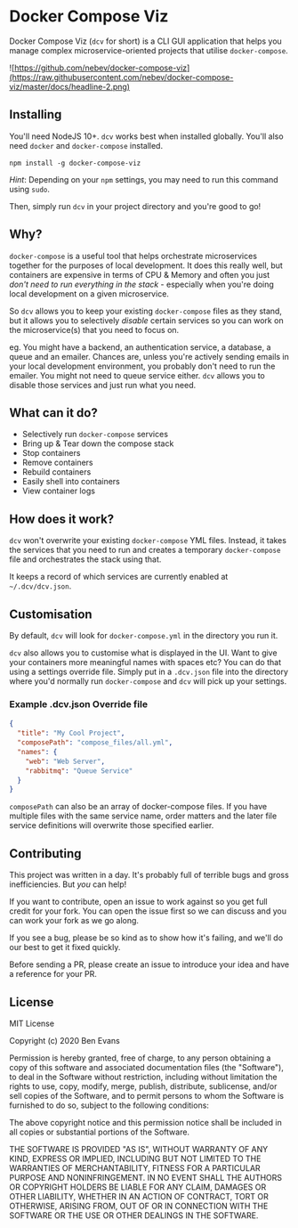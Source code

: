 # Docker Compose Viz

Docker Compose Viz (`dcv` for short) is a CLI GUI application that helps you manage complex microservice-oriented projects that utilise `docker-compose`.

![https://github.com/nebev/docker-compose-viz](https://raw.githubusercontent.com/nebev/docker-compose-viz/master/docs/headline-2.png)

## Installing

You'll need NodeJS 10+. `dcv` works best when installed globally. You'll also need `docker` and `docker-compose` installed.

```shell
npm install -g docker-compose-viz
```

*Hint*: Depending on your `npm` settings, you may need to run this command using `sudo`.

Then, simply run ``dcv`` in your project directory and you're good to go!

## Why?

``docker-compose`` is a useful tool that helps orchestrate microservices together for the purposes of local development. It does this really well, but containers are expensive in terms of CPU & Memory and often you just *don't need to run everything in the stack* - especially when you're doing local development on a given microservice.

So ``dcv`` allows you to keep your existing ``docker-compose`` files as they stand, but it allows you to selectively *disable* certain services so you can work on the microservice(s) that you need to focus on.

eg. You might have a backend, an authentication service, a database, a queue and an emailer. Chances are, unless you're actively sending emails in your local development environment, you probably don't need to run the emailer. You might not need to queue service either. ``dcv`` allows you to disable those services and just run what you need.

## What can it do?

* Selectively run ``docker-compose`` services
* Bring up & Tear down the compose stack
* Stop containers
* Remove containers
* Rebuild containers
* Easily shell into containers
* View container logs

## How does it work?

``dcv`` won't overwrite your existing ``docker-compose`` YML files. Instead, it takes the services that you need to run and creates a temporary ``docker-compose`` file and orchestrates the stack using that.

It keeps a record of which services are currently enabled at `~/.dcv/dcv.json`.

## Customisation

By default, ``dcv`` will look for ``docker-compose.yml`` in the directory you run it.

``dcv`` also allows you to customise what is displayed in the UI. Want to give your containers more meaningful names with spaces etc? You can do that using a settings override file. Simply put in a ``.dcv.json`` file into the directory where you'd normally run ``docker-compose`` and ``dcv`` will pick up your settings.

### Example .dcv.json Override file

```json
{
  "title": "My Cool Project",
  "composePath": "compose_files/all.yml",
  "names": {
    "web": "Web Server",
    "rabbitmq": "Queue Service"
  }
}
```

`composePath` can also be an array of docker-compose files. If you have multiple files with the same service name, order matters and the later file service definitions will overwrite those specified earlier.

## Contributing

This project was written in a day. It's probably full of terrible bugs and gross inefficiencies. But *you* can help!

If you want to contribute, open an issue to work against so you get full credit for your fork. You can open the issue first so we can discuss and you can work your fork as we go along.

If you see a bug, please be so kind as to show how it's failing, and we'll do our best to get it fixed quickly.

Before sending a PR, please create an issue to introduce your idea and have a reference for your PR.

## License

MIT License

Copyright (c) 2020 Ben Evans

Permission is hereby granted, free of charge, to any person obtaining a copy
of this software and associated documentation files (the "Software"), to deal
in the Software without restriction, including without limitation the rights
to use, copy, modify, merge, publish, distribute, sublicense, and/or sell
copies of the Software, and to permit persons to whom the Software is
furnished to do so, subject to the following conditions:

The above copyright notice and this permission notice shall be included in all
copies or substantial portions of the Software.

THE SOFTWARE IS PROVIDED "AS IS", WITHOUT WARRANTY OF ANY KIND, EXPRESS OR
IMPLIED, INCLUDING BUT NOT LIMITED TO THE WARRANTIES OF MERCHANTABILITY,
FITNESS FOR A PARTICULAR PURPOSE AND NONINFRINGEMENT. IN NO EVENT SHALL THE
AUTHORS OR COPYRIGHT HOLDERS BE LIABLE FOR ANY CLAIM, DAMAGES OR OTHER
LIABILITY, WHETHER IN AN ACTION OF CONTRACT, TORT OR OTHERWISE, ARISING FROM,
OUT OF OR IN CONNECTION WITH THE SOFTWARE OR THE USE OR OTHER DEALINGS IN THE
SOFTWARE.